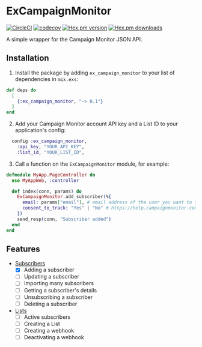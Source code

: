 # ExCampaignMonitor

[![CircleCI](https://circleci.com/gh/jackmarchant/ex_campaign_monitor.svg?style=svg)](https://circleci.com/gh/jackmarchant/ex_campaign_monitor)
[![codecov](https://codecov.io/gh/jackmarchant/ex_campaign_monitor/branch/master/graph/badge.svg)](https://codecov.io/gh/jackmarchant/ex_campaign_monitor)
[![Hex.pm version](https://img.shields.io/hexpm/v/ex_campaign_monitor.svg)](https://hex.pm/packages/ex_campaign_monitor)
[![Hex.pm downloads](https://img.shields.io/hexpm/dt/ex_campaign_monitor.svg)](https://hex.pm/packages/ex_campaign_monitor)

A simple wrapper for the Campaign Monitor JSON API.

## Installation

1. Install the package by adding `ex_campaign_monitor` to your list of dependencies in `mix.exs`:
```elixir
def deps do
  [
    {:ex_campaign_monitor, "~> 0.1"}
  ]
end
```

2. Add your Campaign Monitor account API key and a List ID to your application's config:
```elixir
  config :ex_campaign_monitor,
    :api_key, "YOUR_API_KEY",
    :list_id, "YOUR_LIST_ID",
```

3. Call a function on the `ExCampaignMonitor` module, for example:
```elixir
defmodule MyApp.PageController do
  use MyAppWeb, :controller

  def index(conn, params) do
    ExCampaignMonitor.add_subscriber(%{
      email: params["email"], # email address of the user you want to subscribe
      consent_to_track: "Yes" | "No" # https://help.campaignmonitor.com/consent-to-track
    })
    send_resp(conn, "Subscriber added")
  end
end
```

## Features
- [Subscribers](https://www.campaignmonitor.com/api/subscribers/)
  - [x] Adding a subscriber
  - [ ] Updating a subscriber
  - [ ] Importing many subscribers
  - [ ] Getting a subscriber's details
  - [ ] Unsubscribing a subscriber
  - [ ] Deleting a subscriber
- [Lists](https://www.campaignmonitor.com/api/lists/)
  - [ ] Active subscribers
  - [ ] Creating a List
  - [ ] Creating a webhook
  - [ ] Deactivating a webhook
